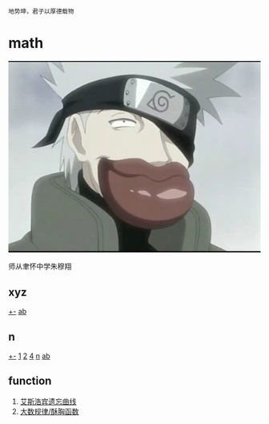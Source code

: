 `地势坤，君子以厚德载物`

# math

![image](はたけカカシ.jpg)

师从聿怀中学朱穆翔


## xyz

[+-](xyz/+-.md)
[ab](xyz/ab.md)

## n

[+-](n/+-.md)
[1](n/1.md)
[2](n/2.md)
[4](n/4.md)
[n](n/n.md)
[ab](n/ab.md)

## function

1. [艾斯浩宾遗忘曲线](function/forgetting-curve.md)
1. [大数规律/酥胸函数](function/Standard_deviation_diagram_micro.md)


